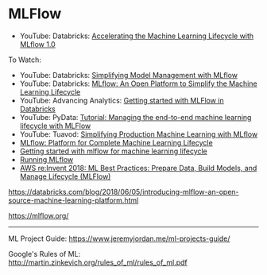 



# MLFlow




* YouTube: Databricks: [Accelerating the Machine Learning Lifecycle with MLflow 1.0](https://www.youtube.com/watch?v=QJW_kkRWAUs)

To Watch:
* YouTube: Databricks: [Simplifying Model Management with MLflow](https://www.youtube.com/watch?v=MSUTaCBhD7A)
* YouTube: Databricks: [MLflow: An Open Platform to Simplify the Machine Learning Lifecycle](https://www.youtube.com/watch?v=859OxXrt_TI)
* YouTube: Advancing Analytics: [Getting started with MLFlow in Databricks](https://www.youtube.com/watch?v=vqigwhYyJ7M)
* YouTube: PyData: [Tutorial: Managing the end-to-end machine learning lifecycle with MLFlow](https://www.youtube.com/watch?v=6z0_n8kxh-g)
* YouTube: Tuavod: [Simplifying Production Machine Learning with MLflow](https://www.youtube.com/watch?v=IvLOfEsTc8Y)
* [MLflow: Platform for Complete Machine Learning Lifecycle](https://www.youtube.com/watch?v=8YS3rwolOH4)
* [Getting started with mlflow for machine learning lifecycle](https://www.youtube.com/watch?v=w18a5kMV-co)
* [Running MLflow](https://www.youtube.com/watch?v=k9o9_v9kAzE)
* [AWS re:Invent 2018: ML Best Practices: Prepare Data, Build Models, and Manage Lifecycle (MLFlow)](https://www.youtube.com/watch?v=o22GdMiUsls)


https://databricks.com/blog/2018/06/05/introducing-mlflow-an-open-source-machine-learning-platform.html

https://mlflow.org/

--------------


ML Project Guide:  https://www.jeremyjordan.me/ml-projects-guide/

Google's Rules of ML:  http://martin.zinkevich.org/rules_of_ml/rules_of_ml.pdf

